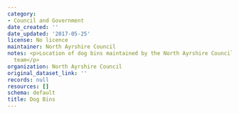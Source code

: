 ```yaml
---
category:
- Council and Government
date_created: ''
date_updated: '2017-05-25'
license: No licence
maintainer: North Ayrshire Council
notes: <p>Location of dog bins maintained by the North Ayrshire Council Streetscene
  team</p>
organization: North Ayrshire Council
original_dataset_link: ''
records: null
resources: []
schema: default
title: Dog Bins
---
```

